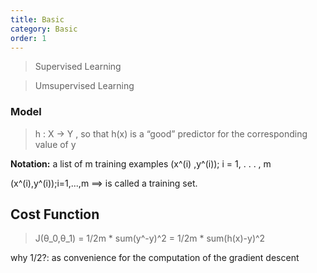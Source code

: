 ```yaml
---
title: Basic
category: Basic
order: 1
---
```


> Supervised Learning



> Umsupervised Learning


### Model

> h : X → Y , so that h(x) is a “good” predictor for the corresponding value of y

**Notation:**
a list of m training examples (x^(i) ,y^(i)); i = 1, . . . , m

(x^(i),y^(i));i=1,...,m  ==> is called a training set. 



## Cost Function


> J(θ_0,θ_1) = 1/2m * sum(y^-y)^2 = 1/2m * sum(h(x)-y)^2

why 1/2?: as convenience for the computation of the gradient descent

